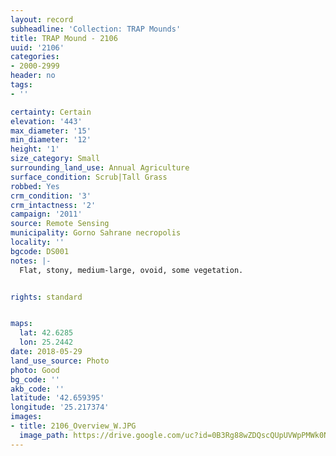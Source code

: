 ```yaml
---
layout: record
subheadline: 'Collection: TRAP Mounds'
title: TRAP Mound - 2106
uuid: '2106'
categories:
- 2000-2999
header: no
tags:
- ''

certainty: Certain
elevation: '443'
max_diameter: '15'
min_diameter: '12'
height: '1'
size_category: Small
surrounding_land_use: Annual Agriculture
surface_condition: Scrub|Tall Grass
robbed: Yes
crm_condition: '3'
crm_intactness: '2'
campaign: '2011'
source: Remote Sensing
municipality: Gorno Sahrane necropolis
locality: ''
bgcode: DS001
notes: |-
  Flat, stony, medium-large, ovoid, some vegetation.


rights: standard


maps:
  lat: 42.6285
  lon: 25.2442
date: 2018-05-29
land_use_source: Photo
photo: Good
bg_code: ''
akb_code: ''
latitude: '42.659395'
longitude: '25.217374'
images:
- title: 2106_Overview_W.JPG
  image_path: https://drive.google.com/uc?id=0B3Rg88wZDQscQUpUVWpPMWk0N3M
---
```

